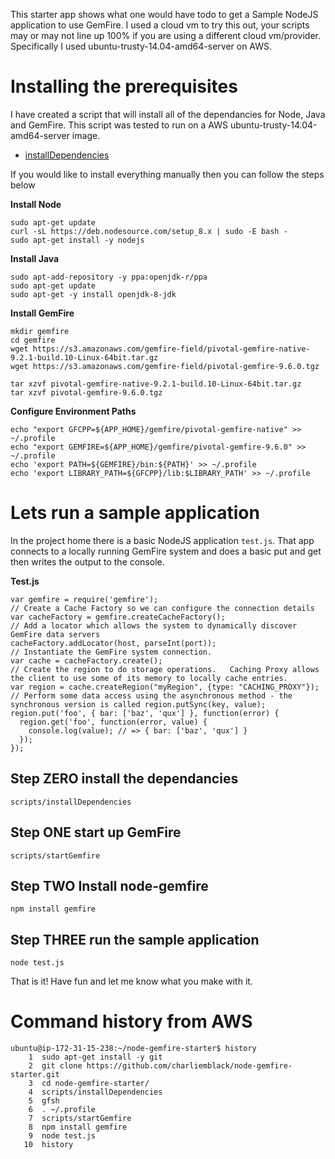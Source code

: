 This starter app shows what one would have todo to get a Sample NodeJS application to use GemFire.   I used a cloud vm to try this out, your scripts may or may not line up 100% if you are using a different cloud vm/provider.   Specifically I used ubuntu-trusty-14.04-amd64-server on AWS.

# Installing the prerequisites

 I have created a script that will install all of the dependancies for Node, Java and GemFire.   This script was tested to run on a AWS ubuntu-trusty-14.04-amd64-server image.

* [installDependencies](scripts/installDependencies)

If you would like to install everything manually then you can follow the steps below

**Install Node**
```
sudo apt-get update
curl -sL https://deb.nodesource.com/setup_8.x | sudo -E bash -
sudo apt-get install -y nodejs
```
**Install Java**
```
sudo apt-add-repository -y ppa:openjdk-r/ppa
sudo apt-get update
sudo apt-get -y install openjdk-8-jdk 
```
**Install GemFire**
```
mkdir gemfire
cd gemfire
wget https://s3.amazonaws.com/gemfire-field/pivotal-gemfire-native-9.2.1-build.10-Linux-64bit.tar.gz
wget https://s3.amazonaws.com/gemfire-field/pivotal-gemfire-9.6.0.tgz

tar xzvf pivotal-gemfire-native-9.2.1-build.10-Linux-64bit.tar.gz
tar xzvf pivotal-gemfire-9.6.0.tgz
```
**Configure Environment Paths**
```
echo "export GFCPP=${APP_HOME}/gemfire/pivotal-gemfire-native" >> ~/.profile
echo "export GEMFIRE=${APP_HOME}/gemfire/pivotal-gemfire-9.6.0" >> ~/.profile
echo 'export PATH=${GEMFIRE}/bin:${PATH}' >> ~/.profile
echo 'export LIBRARY_PATH=${GFCPP}/lib:$LIBRARY_PATH' >> ~/.profile
```

# Lets run a sample application
In the project home there is a basic NodeJS application ``test.js``.    That app connects to a locally running GemFire system and does a basic put and get then writes the output to the console.

**Test.js** 
```
var gemfire = require('gemfire');
// Create a Cache Factory so we can configure the connection details
var cacheFactory = gemfire.createCacheFactory();
// Add a locator which allows the system to dynamically discover GemFire data servers
cacheFactory.addLocator(host, parseInt(port));
// Instantiate the GemFire system connection.
var cache = cacheFactory.create();
// Create the region to do storage operations.   Caching Proxy allows the client to use some of its memory to locally cache entries.
var region = cache.createRegion("myRegion", {type: "CACHING_PROXY"});
// Perform some data access using the asynchronous method - the synchronous version is called region.putSync(key, value);
region.put('foo', { bar: ['baz', 'qux'] }, function(error) {
  region.get('foo', function(error, value) {
    console.log(value); // => { bar: ['baz', 'qux'] }
  });
});
```
## Step ZERO install the dependancies
``scripts/installDependencies``
## Step ONE start up GemFire
``scripts/startGemfire``
## Step TWO Install node-gemfire
``npm install gemfire``
## Step THREE run the sample application
``node test.js``

That is it!  Have fun and let me know what you make with it.

# Command history from AWS
```
ubuntu@ip-172-31-15-238:~/node-gemfire-starter$ history
    1  sudo apt-get install -y git
    2  git clone https://github.com/charliemblack/node-gemfire-starter.git
    3  cd node-gemfire-starter/
    4  scripts/installDependencies 
    5  gfsh
    6  . ~/.profile 
    7  scripts/startGemfire 
    8  npm install gemfire
    9  node test.js 
   10  history
```
